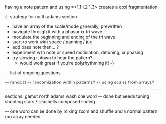 
having a note pattern and using *<1.1 1.2 1.3> creates a cool fragmentation




{-
 strategy for north adams section
 - have an array of the scale/mode generally, prewritten
 - navigate through it with a phasor or tri wave
 - modulate the beginning and ending of the tri wave
 - start to work with space / panning / jux
 - add bass note
 then... ?
 - experiment with note or speed modulation, detuning, or phasing
 - try slowing it down to hear the pattern?
    - would work great if you're polyrhythming it!
-}



-- list of ongoing questions

-- randcat
-- randomization within patterns?
-- using scales from arrays?



---
sections:
gamut
north adams
wash
one word   -- done but needs tuning
shooting stars / seashells
composed ending


-- one word can be done by mixing zoom and shuffle and a normal pattern (no array needed)
